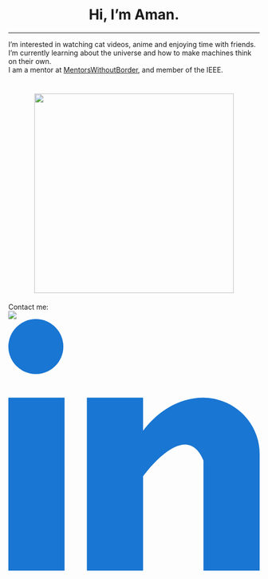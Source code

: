 <h1 align="center">
<b>Hi, I’m Aman.</b>
</h1> 
<hr>
I’m interested in watching cat videos, anime and enjoying time with friends. I’m currently learning about the universe and how to make machines think on their own.
<br> I am a mentor at <a href="https://www.mentorswithoutborders.net/">MentorsWithoutBorder</a>, and member of the IEEE.
<h1 align="center">
<img src="https://github-readme-stats.vercel.app/api?username=amangoyal05&show_icons=true&theme=prussian" width="400">
</img>
</h1>
Contact me:<br>
<a href="mailto:aman.goyal16sms@gmail.com"><img src="https://icons8.com/icon/P7UIlhbpWzZm/gmail"></img></a>
<a href="https://www.linkedin.com/in/amangoyal05/"><svg xmlns="http://www.w3.org/2000/svg" viewBox="0 0 16 16" id="linkedin"><g fill="#1976D2"><path d="M0 5h3.578v11H0zM13.324 5.129c-.038-.012-.074-.025-.114-.036a2.32 2.32 0 0 0-.145-.028A3.207 3.207 0 0 0 12.423 5c-2.086 0-3.409 1.517-3.845 2.103V5H5v11h3.578v-6s2.704-3.766 3.845-1v7H16V8.577a3.568 3.568 0 0 0-2.676-3.448z"></path><circle cx="1.75" cy="1.75" r="1.75"></circle></g></svg></a>
<!--- 
amangoyal05/amangoyal05 is a ✨ special ✨ repository because its `README.md` (this file) appears on your GitHub profile.
You can click the Preview link to take a look at your changes.
--->
</body>
